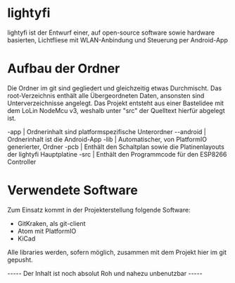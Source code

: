 # lightyfi

lightyfi ist der Entwurf einer, auf open-source software sowie hardware basierten, Lichtfliese mit WLAN-Anbindung und Steuerung per Android-App

# Aufbau der Ordner
Die Ordner im git sind gegliedert und gleichzeitig etwas Durchmischt.
Das root-Verzeichnis enthält alle Übergeordneten Daten, ansonsten sind Unterverzeichnisse angelegt.
Das Projekt entsteht aus einer Bastelidee mit dem LoLin NodeMcu v3, weshalb unter "src" der Quelltext hierfür abgelegt ist.

-app      | Ordnerinhalt sind platformspezifische Unterordner 
--android | Ordnerinhalt ist die Android-App
-lib      | Automatischer, von PlatformIO generierter, Ordner
-pcb      | Enthält den Schaltplan sowie die Platinenlayouts der lightyfi Hauptplatine
-src      | Enthält den Programmcode für den ESP8266 Controller


# Verwendete Software
Zum Einsatz kommt in der Projekterstellung folgende Software:
- GitKraken, als git-client
- Atom mit PlatformIO
- KiCad

Alle libraries werden, sofern möglich, zusammen mit dem Projekt hier im git gepusht.



----- Der Inhalt ist noch absolut Roh und nahezu unbenutzbar -----

